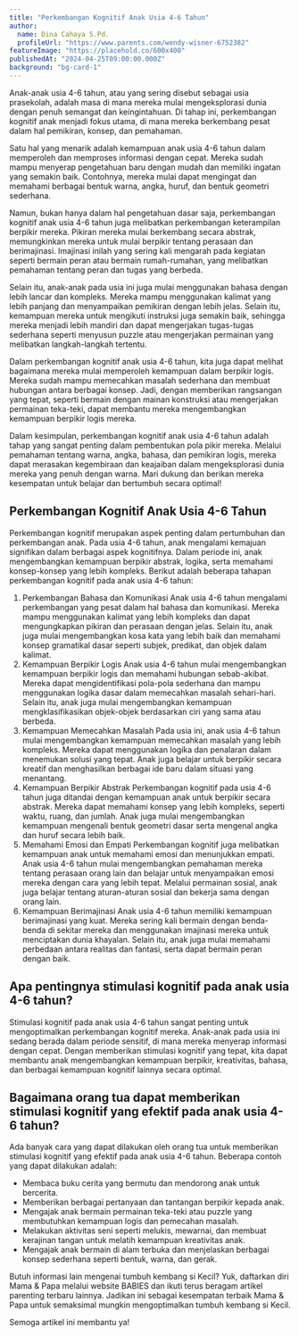 ```yaml
---
title: "Perkembangan Kognitif Anak Usia 4-6 Tahun"
author:
  name: Dina Cahaya S.Pd.
  profileUrl: "https://www.parents.com/wendy-wisner-6752382"
featureImage: "https://placehold.co/600x400"
publishedAt: "2024-04-25T09:00:00.000Z"
background: "bg-card-1"
---
```


Anak-anak usia 4-6 tahun, atau yang sering disebut sebagai usia prasekolah, adalah masa di mana mereka mulai mengeksplorasi dunia dengan penuh semangat dan keingintahuan. Di tahap ini, perkembangan kognitif anak menjadi fokus utama, di mana mereka berkembang pesat dalam hal pemikiran, konsep, dan pemahaman.

Satu hal yang menarik adalah kemampuan anak usia 4-6 tahun dalam memperoleh dan memproses informasi dengan cepat. Mereka sudah mampu menyerap pengetahuan baru dengan mudah dan memiliki ingatan yang semakin baik. Contohnya, mereka mulai dapat mengingat dan memahami berbagai bentuk warna, angka, huruf, dan bentuk geometri sederhana.

Namun, bukan hanya dalam hal pengetahuan dasar saja, perkembangan kognitif anak usia 4-6 tahun juga melibatkan perkembangan keterampilan berpikir mereka. Pikiran mereka mulai berkembang secara abstrak, memungkinkan mereka untuk mulai berpikir tentang perasaan dan berimajinasi. Imajinasi inilah yang sering kali mengarah pada kegiatan seperti bermain peran atau bermain rumah-rumahan, yang melibatkan pemahaman tentang peran dan tugas yang berbeda.

Selain itu, anak-anak pada usia ini juga mulai menggunakan bahasa dengan lebih lancar dan kompleks. Mereka mampu menggunakan kalimat yang lebih panjang dan menyampaikan pemikiran dengan lebih jelas. Selain itu, kemampuan mereka untuk mengikuti instruksi juga semakin baik, sehingga mereka menjadi lebih mandiri dan dapat mengerjakan tugas-tugas sederhana seperti menyusun puzzle atau mengerjakan permainan yang melibatkan langkah-langkah tertentu.

Dalam perkembangan kognitif anak usia 4-6 tahun, kita juga dapat melihat bagaimana mereka mulai memperoleh kemampuan dalam berpikir logis. Mereka sudah mampu memecahkan masalah sederhana dan membuat hubungan antara berbagai konsep. Jadi, dengan memberikan rangsangan yang tepat, seperti bermain dengan mainan konstruksi atau mengerjakan permainan teka-teki, dapat membantu mereka mengembangkan kemampuan berpikir logis mereka.

Dalam kesimpulan, perkembangan kognitif anak usia 4-6 tahun adalah tahap yang sangat penting dalam pembentukan pola pikir mereka. Melalui pemahaman tentang warna, angka, bahasa, dan pemikiran logis, mereka dapat merasakan kegembiraan dan keajaiban dalam mengeksplorasi dunia mereka yang penuh dengan warna. Mari dukung dan berikan mereka kesempatan untuk belajar dan bertumbuh secara optimal!

## Perkembangan Kognitif Anak Usia 4-6 Tahun

Perkembangan kognitif merupakan aspek penting dalam pertumbuhan dan perkembangan anak. Pada usia 4-6 tahun, anak mengalami kemajuan signifikan dalam berbagai aspek kognitifnya. Dalam periode ini, anak mengembangkan kemampuan berpikir abstrak, logika, serta memahami konsep-konsep yang lebih kompleks. Berikut adalah beberapa tahapan perkembangan kognitif pada anak usia 4-6 tahun:

1. Perkembangan Bahasa dan Komunikasi
   Anak usia 4-6 tahun mengalami perkembangan yang pesat dalam hal bahasa dan komunikasi. Mereka mampu menggunakan kalimat yang lebih kompleks dan dapat mengungkapkan pikiran dan perasaan dengan jelas. Selain itu, anak juga mulai mengembangkan kosa kata yang lebih baik dan memahami konsep gramatikal dasar seperti subjek, predikat, dan objek dalam kalimat.
2. Kemampuan Berpikir Logis
   Anak usia 4-6 tahun mulai mengembangkan kemampuan berpikir logis dan memahami hubungan sebab-akibat. Mereka dapat mengidentifikasi pola-pola sederhana dan mampu menggunakan logika dasar dalam memecahkan masalah sehari-hari. Selain itu, anak juga mulai mengembangkan kemampuan mengklasifikasikan objek-objek berdasarkan ciri yang sama atau berbeda.
3. Kemampuan Memecahkan Masalah
   Pada usia ini, anak usia 4-6 tahun mulai mengembangkan kemampuan memecahkan masalah yang lebih kompleks. Mereka dapat menggunakan logika dan penalaran dalam menemukan solusi yang tepat. Anak juga belajar untuk berpikir secara kreatif dan menghasilkan berbagai ide baru dalam situasi yang menantang.
4. Kemampuan Berpikir Abstrak
   Perkembangan kognitif pada usia 4-6 tahun juga ditandai dengan kemampuan anak untuk berpikir secara abstrak. Mereka dapat memahami konsep yang lebih kompleks, seperti waktu, ruang, dan jumlah. Anak juga mulai mengembangkan kemampuan mengenali bentuk geometri dasar serta mengenal angka dan huruf secara lebih baik.
5. Memahami Emosi dan Empati
   Perkembangan kognitif juga melibatkan kemampuan anak untuk memahami emosi dan menunjukkan empati. Anak usia 4-6 tahun mulai mengembangkan pemahaman mereka tentang perasaan orang lain dan belajar untuk menyampaikan emosi mereka dengan cara yang lebih tepat. Melalui permainan sosial, anak juga belajar tentang aturan-aturan sosial dan bekerja sama dengan orang lain.
6. Kemampuan Berimajinasi
   Anak usia 4-6 tahun memiliki kemampuan berimajinasi yang kuat. Mereka sering kali bermain dengan benda-benda di sekitar mereka dan menggunakan imajinasi mereka untuk menciptakan dunia khayalan. Selain itu, anak juga mulai memahami perbedaan antara realitas dan fantasi, serta dapat bermain peran dengan baik.

## Apa pentingnya stimulasi kognitif pada anak usia 4-6 tahun?

Stimulasi kognitif pada anak usia 4-6 tahun sangat penting untuk mengoptimalkan perkembangan kognitif mereka. Anak-anak pada usia ini sedang berada dalam periode sensitif, di mana mereka menyerap informasi dengan cepat. Dengan memberikan stimulasi kognitif yang tepat, kita dapat membantu anak mengembangkan kemampuan berpikir, kreativitas, bahasa, dan berbagai kemampuan kognitif lainnya secara optimal.

## Bagaimana orang tua dapat memberikan stimulasi kognitif yang efektif pada anak usia 4-6 tahun?

Ada banyak cara yang dapat dilakukan oleh orang tua untuk memberikan stimulasi kognitif yang efektif pada anak usia 4-6 tahun. Beberapa contoh yang dapat dilakukan adalah:

- Membaca buku cerita yang bermutu dan mendorong anak untuk bercerita.
- Memberikan berbagai pertanyaan dan tantangan berpikir kepada anak.
- Mengajak anak bermain permainan teka-teki atau puzzle yang membutuhkan kemampuan logis dan pemecahan masalah.
- Melakukan aktivitas seni seperti melukis, mewarnai, dan membuat kerajinan tangan untuk melatih kemampuan kreativitas anak.
- Mengajak anak bermain di alam terbuka dan menjelaskan berbagai konsep sederhana seperti bentuk, warna, dan gerak.

Butuh informasi lain mengenai tumbuh kembang si Kecil? Yuk, daftarkan diri Mama & Papa melalui website BABIES dan ikuti terus beragam artikel parenting terbaru lainnya. Jadikan ini sebagai kesempatan terbaik Mama & Papa untuk semaksimal mungkin mengoptimalkan tumbuh kembang si Kecil.

Semoga artikel ini membantu ya!
